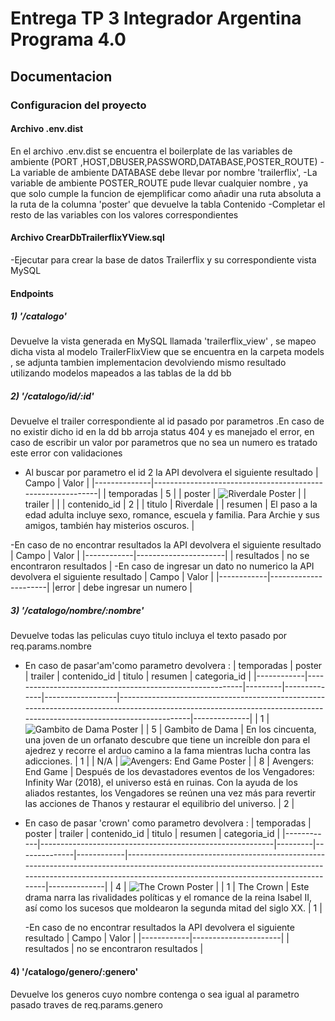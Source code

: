 # Entrega TP 3 Integrador Argentina Programa 4.0

## Documentacion

### Configuracion del proyecto

#### Archivo .env.dist

En el archivo .env.dist se encuentra el boilerplate de las variables de ambiente (PORT ,HOST,DBUSER,PASSWORD,DATABASE,POSTER_ROUTE)
-La variable de ambiente DATABASE debe llevar por nombre 'trailerflix',
-La variable de ambiente POSTER_ROUTE pude llevar cualquier nombre , ya que solo cumple la funcion de ejemplificar como añadir una ruta absoluta a la ruta de la columna 'poster' que devuelve la tabla Contenido
-Completar el resto de las variables con los valores correspondientes

#### Archivo CrearDbTrailerflixYView.sql

-Ejecutar para crear la base de datos Trailerflix y su correspondiente vista MySQL

#### Endpoints

##### 1) '/catalogo'

Devuelve la vista generada en MySQL llamada 'trailerflix_view' , se mapeo dicha vista al modelo TrailerFlixView que se encuentra en la carpeta models , se adjunta tambien implementacion devolviendo mismo resultado utilizando modelos mapeados a las tablas de la dd bb

##### 2) '/catalogo/id/:id'

Devuelve el trailer correspondiente al id pasado por parametros .En caso de no existir dicho id en la dd bb arroja status 404 y es manejado el error, en caso de escribir un valor por parametros que no sea un numero es tratado este error con validaciones

- Al buscar por parametro el id 2 la API devolvera el siguiente resultado
  | Campo | Valor |
  |--------------|------------------------------------------------------------|
  | temporadas | 5 |
  | poster | ![Riverdale Poster](https://localhost:8080/static/img/posters/2.jpg) |
  | trailer | |
  | contenido_id | 2 |
  | titulo | Riverdale |
  | resumen | El paso a la edad adulta incluye sexo, romance, escuela y familia. Para Archie y sus amigos, también hay misterios oscuros. |

-En caso de no encontrar resultados la API devolvera el siguiente resultado
| Campo | Valor |
|------------|----------------------|
| resultados | no se encontraron resultados |
-En caso de ingresar un dato no numerico la API devolvera el siguiente resultado
| Campo | Valor |
|------------|----------------------|
|error | debe ingresar un numero |

##### 3) '/catalogo/nombre/:nombre'

Devuelve todas las peliculas cuyo titulo incluya el texto pasado por req.params.nombre

- En caso de pasar'am'como parametro devolvera :
  | temporadas | poster | trailer | contenido_id | titulo | resumen | categoria_id |
  |------------|----------------------------------------------------------|---------|--------------|------------------|----------------------------------------------------------------------------------------------------------------------------------------------------------------------|--------------|
  | 1 | ![Gambito de Dama Poster](https://localhost:8080/static/img/posters/5.jpg) | | 5 | Gambito de Dama | En los cincuenta, una joven de un orfanato descubre que tiene un increíble don para el ajedrez y recorre el arduo camino a la fama mientras lucha contra las adicciones. | 1 |
  | N/A | ![Avengers: End Game Poster](https://localhost:8080/static/img/posters/8.jpg) | | 8 | Avengers: End Game | Después de los devastadores eventos de los Vengadores: Infinity War (2018), el universo está en ruinas. Con la ayuda de los aliados restantes, los Vengadores se reúnen una vez más para revertir las acciones de Thanos y restaurar el equilibrio del universo. | 2 |
- En caso de pasar 'crown' como parametro devolvera :
  | temporadas | poster | trailer | contenido_id | titulo | resumen | categoria_id |
  |------------|----------------------------------------------------------|---------|--------------|------------|----------------------------------------------------------------------------------------------------------------------------------------------------------------------------------------------------------|--------------|
  | 4 | ![The Crown Poster](https://localhost:8080/static/img/posters/1.jpg) | | 1 | The Crown | Este drama narra las rivalidades políticas y el romance de la reina Isabel II, así como los sucesos que moldearon la segunda mitad del siglo XX. | 1 |

  -En caso de no encontrar resultados la API devolvera el siguiente resultado
  | Campo | Valor |
  |------------|----------------------|
  | resultados | no se encontraron resultados |

#### 4) '/catalogo/genero/:genero'

Devuelve los generos cuyo nombre contenga o sea igual al parametro pasado traves de req.params.genero
